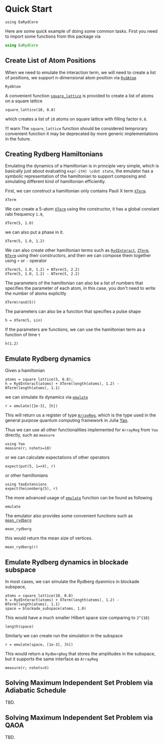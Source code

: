 # Quick Start

```@setup example
using EaRydCore
```

Here are some quick example of doing some common tasks. First you need to
import some functions from this package via

```julia
using EaRydCore
```

## Create List of Atom Positions

When we need to emulate the interaction term, we will need to create a list of positions,
we support n-dimensional atom position via [`RydAtom`](@ref)

```@docs
RydAtom
```

A convenient function [`square_lattice`](@ref) is provided to create a list of atoms
on a square lattice

```@repl example
square_lattice(10, 0.8)
```

which creates a list of `10` atoms on square lattice with filling factor `0.8`.

!!! warn
    The `square_lattice` function should be considered temprorary convenient function
    it may be deprecated by more generic implementations in the future.

## Creating Rydberg Hamiltonians

Emulating the dynamics of a Hamiltonian is in principle very simple,
which is basically just about evaluating ``exp(-itH) \cdot state``,
the emulator has a symbolic representation of the hamiltonian to support
composing and simulating different kind of hamiltonian efficiently.

First, we can construct a hamiltonian only contains Pauli X term [`XTerm`](@ref).

```@docs
XTerm
```

We can create a 5-atom [`XTerm`](@ref) using the constructor, it has a global
constant rabi frequency `1.0`,

```@repl example
XTerm(5, 1.0)
```

we can also put a phase in it.

```@repl example
XTerm(5, 1.0, 1.2)
```

We can also create other hamiltonian terms such as [`RydInteract`](@ref), [`ZTerm`](@ref),
[`NTerm`](@ref) using their constructors, and then we can compose them together using `+`
or `-` operator

```@repl example
XTerm(5, 1.0, 1.2) + NTerm(5, 2.2)
XTerm(5, 1.0, 1.2) - NTerm(5, 2.2)
```

The parameters of the hamiltonian can also be a list of numbers that specifies the parameter
of each atom, in this case, you don't need to write the number of atoms explicitly

```@repl example
XTerm(rand(5))
```

The parameters can also be a function that specifies a pulse shape

```@repl example
h = XTerm(5, sin)
```

If the parameters are functions, we can use the hamiltonian term as a function of time `t`

```@repl example
h(1.2)
```

## Emulate Rydberg dynamics

Given a hamiltonian

```@repl example
atoms = square_lattice(5, 0.8);
h = RydInteract(atoms) + XTerm(length(atoms), 1.2) - NTerm(length(atoms), 1.1)
```

we can simulate its dynamics via [`emulate`](@ref)

```@repl example
r = emulate([2e-3], [h])
```

This will return us a register of type [`ArrayReg`](https://docs.yaoquantum.org/dev/man/array_registers.html), which is the type used in the general purpose quantum computing framework in Julia [Yao](https://yaoquantum.org).

Thus we can use all other functionalities implemented for `ArrayReg` from `Yao` directly, such as `measure`

```@repl example
using Yao
measure(r; nshots=10)
```

or we can calculate expectations of other operators

```@repl example
expect(put(5, 1=>X), r)
```

or other hamiltonians

```@repl example
using YaoExtensions
expect(heisenberg(5), r)
```

The more advanced usage of [`emulate`](@ref) function can be found as following

```@docs
emulate
```

The emulator also provides some convenient functions such as [`mean_rydberg`](@ref)

```@docs
mean_rydberg
```

this would return the mean size of vertices.

```@repl example
mean_rydberg(r)
```

## Emulate Rydberg dynamics in blockade subspace

In most cases, we can simulate the Rydberg dyanmics in blockade subspace,

```@repl example
atoms = square_lattice(10, 0.8)
h = RydInteract(atoms) + XTerm(length(atoms), 1.2) - NTerm(length(atoms), 1.1)
space = blockade_subspace(atoms, 1.0)
```

This would have a much smaller Hilbert space size comparing to ``2^{10}``

```@repl example
length(space)
```

Similarly we can create run the simulation in the subspace

```@repl example
r = emulate(space, [1e-3], [h])
```

This would return a `RydbergReg` that stores the amplitudes in the subspace,
but it supports the same interface as `ArrayReg`

```@repl example
measure(r; nshots=5)
```

## Solving Maximum Independent Set Problem via Adiabatic Schedule

TBD.

## Solving Maximum Independent Set Problem via QAOA

TBD.